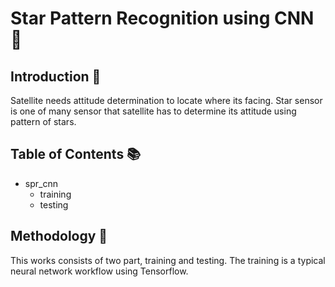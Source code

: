 # Star Pattern Recognition using CNN 🌠

## Introduction 🚪
Satellite needs attitude determination to locate where its facing. Star sensor is one of many sensor that satellite has to determine its attitude using pattern of stars.

## Table of Contents 📚
- spr_cnn
  - training
  - testing

## Methodology 🔩
This works consists of two part, training and testing. The training is a typical neural network workflow using Tensorflow.
